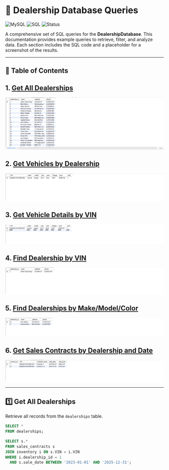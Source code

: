 # 🚗 Dealership Database Queries

![MySQL](https://img.shields.io/badge/DB-MySQL-blue?logo=mysql) ![SQL](https://img.shields.io/badge/Language-SQL-lightgrey) ![Status](https://img.shields.io/badge/Status-Active-brightgreen)

A comprehensive set of SQL queries for the **DealershipDatabase**. This documentation provides example queries to retrieve, filter, and analyze data. Each section includes the SQL code and a placeholder for a screenshot of the results.

---

## 📖 Table of Contents
## 1. [Get All Dealerships](#1-get-all-dealerships)
![All Dealerships](Images/all_dealerships.png)
## 2. [Get Vehicles by Dealership](#2-get-vehicles-by-dealership)  
![Vehicles by Dealership](Images/all_deal_by.png)
## 3. [Get Vehicle Details by VIN](#3-get-vehicle-details-by-vin)  
![Vehicle Details by VIN](Images/get_deal_by_vin.png)
## 4. [Find Dealership by VIN](#4-find-dealership-by-vin) 
![Dealership by VIN](Images/find_deal_by_vin.png)
## 5. [Find Dealerships by Make/Model/Color](#5-find-dealerships-by-makemodelcolor)  
![Dealership by Vehicle Attributes](Images/deal_specific_makeModel.png)
## 6. [Get Sales Contracts by Dealership and Date](#6-get-sales-contracts-by-dealership-and-date)
![Sales Contracts by Dealership and Date](Images/salesCon_dealership.png)

---

## 1️⃣ Get All Dealerships

Retrieve all records from the `dealerships` table.

```sql
SELECT *
FROM dealerships;
```

```sql
SELECT s.*
FROM sales_contracts s
JOIN inventory i ON s.VIN = i.VIN
WHERE i.dealership_id = 1
  AND s.sale_date BETWEEN '2023-01-01' AND '2025-12-31';
```
  






